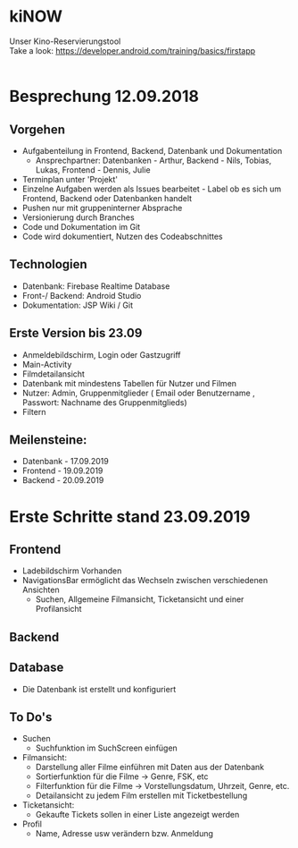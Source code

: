 # kiNOW
Unser Kino-Reservierungstool
<br>
Take a look: https://developer.android.com/training/basics/firstapp <br><br>
# Besprechung 12.09.2018

## Vorgehen

- Aufgabenteilung in Frontend, Backend, Datenbank und Dokumentation
  - Ansprechpartner: Datenbanken - Arthur, Backend - Nils, Tobias, Lukas, Frontend - Dennis, Julie
- Terminplan unter 'Projekt'
- Einzelne Aufgaben werden als Issues bearbeitet - Label ob es sich um Frontend, Backend oder Datenbanken handelt
- Pushen nur mit gruppeninterner Absprache
- Versionierung durch Branches
- Code und Dokumentation im Git
- Code wird dokumentiert, Nutzen des Codeabschnittes

## Technologien

- Datenbank: Firebase Realtime Database
- Front-/ Backend: Android Studio
- Dokumentation: JSP Wiki / Git

## Erste Version bis 23.09

- Anmeldebildschirm, Login oder Gastzugriff
- Main-Activity
- Filmdetailansicht
- Datenbank mit mindestens Tabellen für Nutzer und Filmen
- Nutzer: Admin, Gruppenmitglieder ( Email oder Benutzername , Passwort: Nachname des Gruppenmitglieds)
- Filtern

## Meilensteine: 
- Datenbank - 17.09.2019
- Frontend - 19.09.2019
- Backend - 20.09.2019


# Erste Schritte stand 23.09.2019
## Frontend 
  - Ladebildschirm Vorhanden 
  - NavigationsBar ermöglicht das Wechseln zwischen verschiedenen Ansichten 
    - Suchen, Allgemeine Filmansicht, Ticketansicht und einer Profilansicht

## Backend 
    
## Database
   - Die Datenbank ist erstellt und konfiguriert

## To Do's
  - Suchen 
    - Suchfunktion im SuchScreen einfügen 
  - Filmansicht:
    - Darstellung aller Filme einführen mit Daten aus der Datenbank
    - Sortierfunktion für die Filme -> Genre, FSK, etc
    - Filterfunktion für die Filme -> Vorstellungsdatum, Uhrzeit, Genre, etc.
    - Detailansicht zu jedem Film erstellen mit Ticketbestellung
  - Ticketansicht:
    - Gekaufte Tickets sollen in einer Liste angezeigt werden
  - Profil
    - Name, Adresse usw verändern bzw. Anmeldung
    

